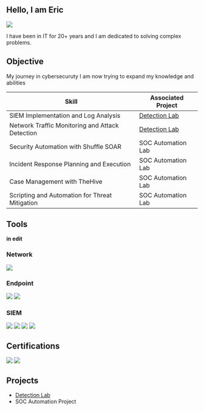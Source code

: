 ## Hello, I am Eric
<a href="https://www.linkedin.com/in/eric-haley1/"> <img src="https://img.shields.io/badge/-LinkedIn-0072b1?&style=for-the-badge&logo=linkedin&logoColor=white" /></a>

I have been in IT for 20+ years and I am dedicated to solving complex problems.

## Objective
My journey in cybersecuruty I am now trying to expand my knowledge and abilities 

| Skill                                         | Associated Project         |
|-----------------------------------------------|----------------------------|
| SIEM Implementation and Log Analysis          | <a href="https://github.com/oogsec/Detection-Lab/tree/main">Detection Lab</a>|
| Network Traffic Monitoring and Attack Detection | <a href="https://github.com/oogsec/Detection-Lab/tree/main">Detection Lab</a>|
| Security Automation with Shuffle SOAR         | SOC Automation Lab|
| Incident Response Planning and Execution      | SOC Automation Lab|
| Case Management with TheHive                  | SOC Automation Lab|
| Scripting and Automation for Threat Mitigation | SOC Automation Lab|

## Tools
**in edit**

### Network
<div>
    <img src="https://img.shields.io/badge/-Wireshark-1679A7?&style=for-the-badge&logo=Wireshark&logoColor=white" />
 
</div>

### Endpoint
<div>
    <img src="https://img.shields.io/badge/-Microsoft_Defender_for_Endpoint-00A4EF?&style=for-the-badge&logo=Microsoft&logoColor=white" />
    <img src="https://img.shields.io/badge/-NinjaOne-005FCC?style=for-the-badge&logo=monitor&logoColor=white" />

  
</div>

### SIEM
<div>
    <img src="https://img.shields.io/badge/-Microsoft_Sentinel-0078D4?&style=for-the-badge&logo=Microsoft&logoColor=white" />
    <img src="https://img.shields.io/badge/-Splunk-000000?&style=for-the-badge&logo=Splunk&logoColor=white" />
    <img src="https://img.shields.io/badge/-Elastic-005571?&style=for-the-badge&logo=Elastic&logoColor=white" />
    <img src="https://img.shields.io/badge/-SentinelOne-5e2b97?style=for-the-badge&logo=security&logoColor=white" />



</div>

## Certifications
<div>
<img src="https://img.shields.io/badge/Security%2B-Certified-red?logo=comptia&logoColor=white" />
<img src="https://img.shields.io/badge/CySA+-Certified-blueviolet?logo=comptia&logoColor=white" />

</div>

## Projects
-  <a href="https://github.com/oogsec/Detection-Lab/tree/main">Detection Lab</a>
- SOC Automation Project
